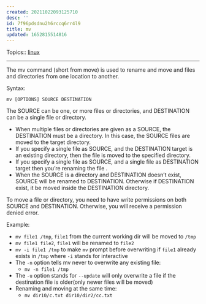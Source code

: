 ```yaml
---
created: 20211022093125710
desc: ''
id: 7f96pdsdnu2h6rccq6rr4l9
title: mv
updated: 1652815514816
---
```

   
Topics::  [linux](../topics/linux.md)   
   
   
---   
   
The mv command (short from move) is used to rename and move and files and directories from one location to another.   
   
Syntax:   
   
`mv [OPTIONS] SOURCE DESTINATION`   
   
The SOURCE can be one, or more files or directories, and DESTINATION can be a single file or directory.   
   
   
- When multiple files or directories are given as a SOURCE, the DESTINATION must be a directory. In this case, the SOURCE files are moved to the target directory.   
- If you specify a single file as SOURCE, and the DESTINATION target is an existing directory, then the file is moved to the specified directory.   
- If you specify a single file as SOURCE, and a single file as DESTINATION target then you’re renaming the file .   
- When the SOURCE is a directory and DESTINATION doesn’t exist, SOURCE will be renamed to DESTINATION. Otherwise if DESTINATION exist, it be moved inside the DESTINATION directory.   
   
To move a file or directory, you need to have write permissions on both SOURCE and DESTINATION. Otherwise, you will receive a permission denied error.   
   
Example:   
   
   
- `mv file1 /tmp`, `file1` from the current working dir will be moved to `/tmp`   
- `mv file1 file2`, `file1` will be renamed to `file2`   
- `mv -i file1 /tmp` to make `mv` prompt before overwriting if `file1` already exists in `/tmp` where `-i` stands for interactive   
- The `-n` option tells mv never to overwrite any existing file:   
  - `mv -n file1 /tmp`   
- The `-u` option stands for `--update` will only overwrite a file if the destination file is older(only newer files will be moved)   
- Renaming and moving at the same time:   
  - `mv dir10/c.txt dir10/dir2/cc.txt`